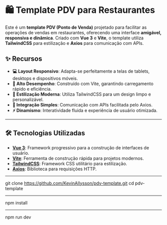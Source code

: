 # 🛍️ **Template PDV para Restaurantes**

Este é um **template PDV (Ponto de Venda)** projetado para facilitar as operações de vendas em restaurantes, oferecendo uma interface **amigável, responsiva e dinâmica**. Criado com **Vue 3** e **Vite**, o template utiliza **TailwindCSS** para estilização e **Axios** para comunicação com APIs.

## ✨ **Recursos**

- **💻 Layout Responsivo**: Adapta-se perfeitamente a telas de tablets, desktops e dispositivos móveis.
- **🚀 Alto Desempenho**: Construído com Vite, garantindo carregamento rápido e eficiência.
- **🎨 Estilização Moderna**: Utiliza TailwindCSS para um design limpo e personalizável.
- **🔗 Integração Simples**: Comunicação com APIs facilitada pelo Axios.
- **⚡ Dinamismo**: Interatividade fluida e experiência de usuário otimizada.

---

## 🛠️ **Tecnologias Utilizadas**

- **[Vue 3](https://vuejs.org/)**: Framework progressivo para a construção de interfaces de usuário.
- **[Vite](https://vitejs.dev/)**: Ferramenta de construção rápida para projetos modernos.
- **[TailwindCSS](https://tailwindcss.com/)**: Framework CSS utilitário para estilização.
- **[Axios](https://axios-http.com/)**: Biblioteca para requisições HTTP.

---

git clone https://github.com/KevinAllysson/pdv-template.git
cd pdv-template

---

npm install

---

npm run dev
